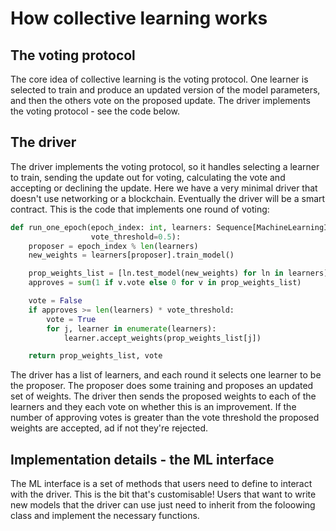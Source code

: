 # How collective learning works

## The voting protocol
The core idea of collective learning is the voting protocol. One learner is selected to train and produce an updated version of the model parameters,
and then the others vote on the proposed update. The driver implements the voting protocol - see the code below.

## The driver
The driver implements the voting protocol, so it handles selecting a learner to train, 
sending the update out for voting, calculating the vote and accepting or declining the update. 
Here we have a very minimal driver that doesn't use networking or a blockchain. Eventually the driver will be a smart contract. 
This is the code that implements one round of voting:
```python
def run_one_epoch(epoch_index: int, learners: Sequence[MachineLearningInterface],
                  vote_threshold=0.5):
    proposer = epoch_index % len(learners)
    new_weights = learners[proposer].train_model()

    prop_weights_list = [ln.test_model(new_weights) for ln in learners]
    approves = sum(1 if v.vote else 0 for v in prop_weights_list)

    vote = False
    if approves >= len(learners) * vote_threshold:
        vote = True
        for j, learner in enumerate(learners):
            learner.accept_weights(prop_weights_list[j])

    return prop_weights_list, vote
```
The driver has a list of learners, and each round it selects one learner to be the proposer.
The proposer does some training and proposes an updated set of weights.
The driver then sends the proposed weights to each of the learners and they each vote on whether this is an improvement.
If the number of approving votes is greater than the vote threshold the proposed weights are accepted, ad if not they're rejected.



## Implementation details - the ML interface
The ML interface is a set of methods that users need to define to interact with the driver. This is the bit that's customisable! 
Users that want to write new models that the driver can use just need to inherit from the foloowing class and implement the necessary functions.

